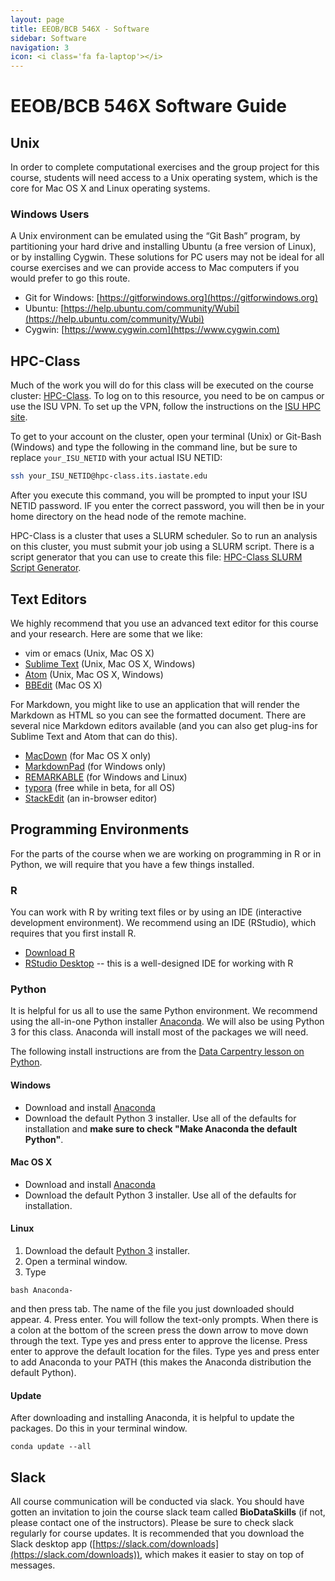 ```yaml
---
layout: page
title: EEOB/BCB 546X - Software
sidebar: Software
navigation: 3
icon: <i class='fa fa-laptop'></i> 
---
```


# EEOB/BCB 546X Software Guide

## Unix

In order to complete computational exercises and the group project for this course, students will need access to a Unix operating system, which is the core for Mac OS X and Linux operating systems.

### Windows Users

A Unix environment can be emulated using the “​Git Bash​” program, by partitioning your hard drive and installing Ubuntu (a free version of Linux),​ or by installing Cygwin​. These solutions for PC users may not be ideal for all course exercises and we can provide access to Mac computers if you would prefer to go this route.

* Git for Windows: ​[https://gitforwindows.org](https://gitforwindows.org) 
* Ubuntu: [​https://help.ubuntu.com/community/Wubi](https://help.ubuntu.com/community/Wubi)
* Cygwin: ​[https://www.cygwin.com](https://www.cygwin.com)

## HPC-Class

Much of the work you will do for this class will be executed on the course cluster: [HPC-Class](https://www.hpc.iastate.edu/guides/classroom-hpc-cluster). To log on to this resource, you need to be on campus or use the ISU VPN. To set up the VPN, follow the instructions on the [ISU HPC site](https://www.hpc.iastate.edu/guides/classroom-hpc-cluster/access-and-login).

To get to your account on the cluster, open your terminal (Unix) or Git-Bash (Windows) and type the following in the command line, but be sure to replace `your_ISU_NETID` with your actual ISU NETID:

```bash
ssh your_ISU_NETID@hpc-class.its.iastate.edu
```

After you execute this command, you will be prompted to input your ISU NETID password. IF you enter the correct password, you will then be in your home directory on the head node of the remote machine.

HPC-Class is a cluster that uses a SLURM scheduler. So to run an analysis on this cluster, you must
submit your job using a SLURM script. There is a script generator that you can use to create this file: [HPC-Class SLURM Script Generator](https://www.hpc.iastate.edu/guides/classroom-hpc-cluster/slurm-job-script-generator).

## Text Editors 

We highly recommend that you use an advanced text editor for this course and your research. Here are some that we like:

* vim or emacs (Unix, Mac OS X)
* [Sublime Text](http://www.sublimetext.com/) (Unix, Mac OS X, Windows)
* [Atom](https://atom.io/) (Unix, Mac OS X, Windows)
* [BBEdit](https://www.barebones.com/products/bbedit/) (Mac OS X)

For Markdown, you might like to use an application that will render the Markdown as HTML so you can see
the formatted document. There are several nice Markdown editors available (and you can also get plug-ins
for Sublime Text and Atom that can do this). 

* [MacDown](https://macdown.uranusjr.com/) (for Mac OS X only)
* [MarkdownPad](http://markdownpad.com/) (for Windows only)
* [REMARKABLE](https://remarkableapp.github.io/) (for Windows and Linux)
* [typora](https://typora.io/) (free while in beta, for all OS)
* [StackEdit](https://stackedit.io/) (an in-browser editor)

## Programming Environments

For the parts of the course when we are working on programming in R or in Python, we will require that you have a few things installed.

### R

You can work with R by writing text files or by using an IDE (interactive development environment). We recommend using an IDE (RStudio), which requires that you first install R.

* [Download R](https://www.r-project.org/)
* [RStudio Desktop](https://www.rstudio.com/products/rstudio/download/) -- this is a well-designed IDE for working with R

### Python

It is helpful for us all to use the same Python environment. We recommend using the all-in-one Python installer [Anaconda](http://continuum.io/downloads.html). We will also be using Python 3 for this class. Anaconda will install most of the packages we will need.

The following install instructions are from the [Data Carpentry lesson on Python](http://www.datacarpentry.org/python-ecology-lesson/).

#### Windows

* Download and install [Anaconda](https://www.anaconda.com/download/#windows)
* Download the default Python 3 installer. Use all of the defaults for installation and **make sure to check "Make Anaconda the default Python"**.

#### Mac OS X

* Download and install [Anaconda](https://www.anaconda.com/download/#macos)
* Download the default Python 3 installer. Use all of the defaults for installation.

#### Linux

1. Download the default [Python 3](https://www.anaconda.com/download/#linux) installer.
2. Open a terminal window.
3. Type
```
bash Anaconda-
```
and then press tab. The name of the file you just downloaded should appear.
4. Press enter. You will follow the text-only prompts. When there is a colon at the bottom of the screen press the down arrow to move down through the text. Type yes and press enter to approve the license. Press enter to approve the default location for the files. Type yes and press enter to add Anaconda to your PATH (this makes the Anaconda distribution the default Python).

#### Update

After downloading and installing Anaconda, it is helpful to update the packages. Do this in your terminal window.

```
conda update --all
```


## Slack

All course communication will be conducted via slack. You should have gotten an invitation to join the course slack team called **BioDataSkills** (if not, please contact one of the instructors). Please be sure to check slack regularly for course updates. It is recommended that you download the Slack desktop app ([https://slack.com/downloads](https://slack.com/downloads)), which makes it easier to stay on top of messages. 

